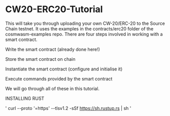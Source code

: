 # CW20-ERC20-Tutorial

This will take you through uploading your own CW-20/ERC-20 to the Source Chain testnet.
It uses the examples in the contracts/erc20 folder of the cosmwasm-examples repo.
There are four steps involved in working with a smart contract.

Write the smart contract (already done here!)

Store the smart contract on chain

Instantiate the smart contract (configure and initialise it)

Execute commands provided by the smart contract

We will go through all of these in this tutorial.


INSTALLING RUST

'
curl --proto '=https' --tlsv1.2 -sSf https://sh.rustup.rs | sh
'
